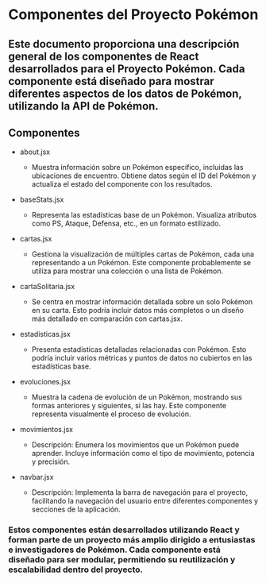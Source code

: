 # Componentes del Proyecto Pokémon
## Este documento proporciona una descripción general de los componentes de React desarrollados para el Proyecto Pokémon. Cada componente está diseñado para mostrar diferentes aspectos de los datos de Pokémon, utilizando la API de Pokémon.

## Componentes

- about.jsx
    - Muestra información sobre un Pokémon específico, incluidas las ubicaciones de encuentro. Obtiene datos según el ID del Pokémon y actualiza el estado del componente con los resultados.

- baseStats.jsx
    - Representa las estadísticas base de un Pokémon. Visualiza atributos como PS, Ataque, Defensa, etc., en un formato estilizado.

- cartas.jsx
    -  Gestiona la visualización de múltiples cartas de Pokémon, cada una representando a un Pokémon. Este componente probablemente se utiliza para mostrar una colección o una lista de Pokémon.

- cartaSolitaria.jsx
    -  Se centra en mostrar información detallada sobre un solo Pokémon en su carta. Esto podría incluir datos más completos o un diseño más detallado en comparación con cartas.jsx.

- estadisticas.jsx
    - Presenta estadísticas detalladas relacionadas con Pokémon. Esto podría incluir varios métricas y puntos de datos no cubiertos en las estadísticas base.

- evoluciones.jsx
    - Muestra la cadena de evolución de un Pokémon, mostrando sus formas anteriores y siguientes, si las hay. Este componente representa visualmente el proceso de evolución.

- movimientos.jsx
    - Descripción: Enumera los movimientos que un Pokémon puede aprender. Incluye información como el tipo de movimiento, potencia y precisión.

- navbar.jsx
    - Descripción: Implementa la barra de navegación para el proyecto, facilitando la navegación del usuario entre diferentes componentes y secciones de la aplicación.

### Estos componentes están desarrollados utilizando React y forman parte de un proyecto más amplio dirigido a entusiastas e investigadores de Pokémon. Cada componente está diseñado para ser modular, permitiendo su reutilización y escalabilidad dentro del proyecto.

